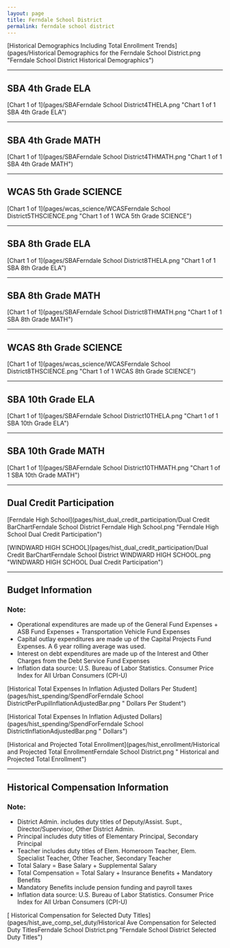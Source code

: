 ```yaml
---
layout: page
title: Ferndale School District
permalink: ferndale school district
---
```



[Historical Demographics Including Total Enrollment Trends](pages/Historical Demographics for the Ferndale School District.png "Ferndale School District Historical Demographics")

___

## SBA 4th Grade ELA

[Chart 1 of 1](pages/SBAFerndale School District4THELA.png "Chart 1 of 1 SBA 4th Grade ELA")


___

## SBA 4th Grade MATH

[Chart 1 of 1](pages/SBAFerndale School District4THMATH.png "Chart 1 of 1 SBA 4th Grade MATH")


___

## WCAS 5th Grade SCIENCE

[Chart 1 of 1](pages/wcas_science/WCASFerndale School District5THSCIENCE.png "Chart 1 of 1 WCA 5th Grade SCIENCE")


___

## SBA 8th Grade ELA

[Chart 1 of 1](pages/SBAFerndale School District8THELA.png "Chart 1 of 1 SBA 8th Grade ELA")


___

## SBA 8th Grade MATH

[Chart 1 of 1](pages/SBAFerndale School District8THMATH.png "Chart 1 of 1 SBA 8th Grade MATH")


___

## WCAS 8th Grade SCIENCE

[Chart 1 of 1](pages/wcas_science/WCASFerndale School District8THSCIENCE.png "Chart 1 of 1 WCAS 8th Grade SCIENCE")


___

## SBA 10th Grade ELA

[Chart 1 of 1](pages/SBAFerndale School District10THELA.png "Chart 1 of 1 SBA 10th Grade ELA")


___

## SBA 10th Grade MATH

[Chart 1 of 1](pages/SBAFerndale School District10THMATH.png "Chart 1 of 1 SBA 10th Grade MATH")


___

## Dual Credit Participation

[Ferndale High School](pages/hist_dual_credit_participation/Dual Credit BarChartFerndale School District Ferndale High School.png "Ferndale High School Dual Credit Participation")

[WINDWARD HIGH SCHOOL](pages/hist_dual_credit_participation/Dual Credit BarChartFerndale School District WINDWARD HIGH SCHOOL.png "WINDWARD HIGH SCHOOL Dual Credit Participation")


___

## Budget Information
### Note:
- Operational expenditures are made up of the General Fund Expenses + ASB Fund Expenses + Transportation Vehicle Fund Expenses
- Capital outlay expenditures are made up of the Capital Projects Fund Expenses. A 6 year rolling average was used.
- Interest on debt expenditures are made up of the Interest and Other Charges from the Debt Service Fund Expenses
- Inflation data source: U.S. Bureau of Labor Statistics. Consumer Price Index for All Urban Consumers (CPI-U)

[Historical Total Expenses In Inflation Adjusted Dollars Per Student](pages/hist_spending/SpendForFerndale School DistrictPerPupilInflationAdjustedBar.png " Dollars Per Student")

[Historical Total Expenses In Inflation Adjusted Dollars](pages/hist_spending/SpendForFerndale School DistrictInflationAdjustedBar.png " Dollars")

[Historical and Projected Total Enrollment](pages/hist_enrollment/Historical and Projected Total EnrollmentFerndale School District.png " Historical and Projected Total Enrollment")


___

## Historical Compensation Information
### Note:
- District Admin. includes duty titles of Deputy/Assist. Supt., Director/Supervisor, Other District Admin.
- Principal includes duty titles of Elementary Principal, Secondary Principal
- Teacher includes duty titles of Elem. Homeroom Teacher, Elem. Specialist Teacher, Other Teacher, Secondary Teacher
- Total Salary = Base Salary + Supplemental Salary
- Total Compensation = Total Salary + Insurance Benefits + Mandatory Benefits
- Mandatory Benefits include pension funding and payroll taxes
- Inflation data source: U.S. Bureau of Labor Statistics. Consumer Price Index for All Urban Consumers (CPI-U)

[ Historical Compensation for Selected Duty Titles](pages/hist_ave_comp_sel_duty/Historical Ave Compensation for Selected Duty TitlesFerndale School District.png "Ferndale School District Selected Duty Titles")

